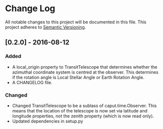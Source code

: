# Change Log
All notable changes to this project will be documented in this file.
This project adheres to [Semantic Versioning](http://semver.org/).

## [0.2.0] - 2016-08-12

### Added

- A local_origin property to TransitTelescope that determines whether the
  azimuthal coordinate system is centred at the observer. This determines if the
  rotation angle is Local Stellar Angle or Earth Rotation Angle.
- A CHANGELOG file.

### Changed

- Changed TransitTelescope to be a sublass of caput.time.Observer. This means
  that the location of the telescope is now set via latitude and longitude
  properties, not the zenith property (which is now read only).
- Updated dependencies in setup.py
